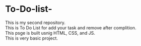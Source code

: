 # To-Do-list-

This is my second repository.
<br>
This is To Do List for add your task and remove after complition.
<br>
This psge is built usnig HTML, CSS, and JS. 
<br>
This is very basic project.
